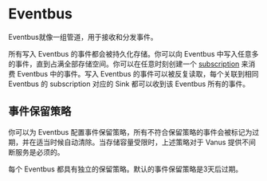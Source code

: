 # Eventbus

Eventbus就像一组管道，用于接收和分发事件。

所有写入 Eventbus 的事件都会被持久化存储。你可以向 Eventbus 中写入任意多的事件，直到占满全部存储空间。你可以在任意时刻创建一个 [subscription](subscription.md) 来消费 Eventbus 中的事件。写入 Eventbus 的事件可以被反复读取，每个关联到相同 Eventbus 的 subscription 对应的 Sink 都可以收到该 Eventbus 所有的事件。

## 事件保留策略

你可以为 Eventbus 配置事件保留策略，所有不符合保留策略的事件会被标记为过期，并在适当时候自动清除。当存储容量受限时，上述策略对于 Vanus 提供不间断服务是必须的。

每个 Eventbus 都具有独立的保留策略。默认的事件保留策略是3天后过期。
